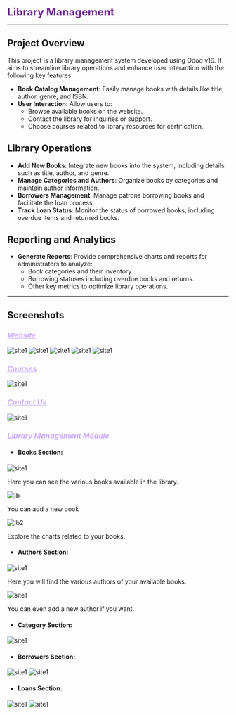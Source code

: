 <span style="color: #702690; font-size: 24px; font-weight: bold;">Library Management</span>

---
## Project Overview

This project is a library management system developed using Odoo v16. It aims to streamline library operations and enhance user interaction with the following key features:

- **Book Catalog Management**: Easily manage books with details like title, author, genre, and ISBN.
- **User Interaction**: Allow users to:
  - Browse available books on the website.
  - Contact the library for inquiries or support.
  - Choose courses related to library resources for certification.

## Library Operations

- **Add New Books**: Integrate new books into the system, including details such as title, author, and genre.
- **Manage Categories and Authors**: Organize books by categories and maintain author information.
- **Borrowers Management**: Manage patrons borrowing books and facilitate the loan process.
- **Track Loan Status**: Monitor the status of borrowed books, including overdue items and returned books.

## Reporting and Analytics

- **Generate Reports**: Provide comprehensive charts and reports for administrators to analyze:
  - Book categories and their inventory.
  - Borrowing statuses including overdue books and returns.
  - Other key metrics to optimize library operations.

---
## Screenshots
### <i style="color:#CCACFF;"><u>**Website**</u></i>
![site1](screeshot/site1.png)
![site1](screeshot/site2.png)
![site1](screeshot/site3.png)
![site1](screeshot/site4.png)
![site1](screeshot/site5.png)

### <i style="color:#CCACFF;"><u>**Courses**</u></i>
![site1](screeshot/courses_site6.png)

### <i style="color:#CCACFF;"><u>**Contact Us**</u></i>
![site1](screeshot/contactUs_site7.png)

### <i style="color:#CCACFF;"><u>**Library Management Module**</u></i>
* #### Books Section:
![site1](screeshot/LB1.png)
<p>Here you can see the various books available in the library.</p>

![lb](screeshot/Lb1_1.png)
<p>You can add a new book</p>

![lb2](screeshot/LB1_2.png)
<p>Explore the charts related to your books.</p>

* #### Authors Section:
![site1](screeshot/author.png)
<p>Here you will find the various authors of your available books.</p>

![site1](screeshot/author1.png)
<p>You can even add a new author if you want.</p>

* #### Category Section:
![site1](screeshot/catego1.png)

* #### Borrowers Section:
![site1](screeshot/borrower1.png)
![site1](screeshot/borrower1_2.png)

* #### Loans Section:
![site1](screeshot/loans1.png)
![site1](screeshot/loans1_2.png)
